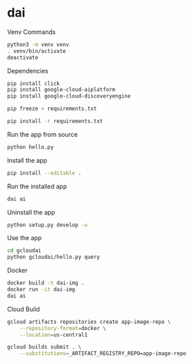# dai


Venv Commands

```sh
python3 -m venv venv
. venv/bin/activate
deactivate
```

Dependencies
```sh
pip install click
pip install google-cloud-aiplatform
pip install google-cloud-discoveryengine

pip freeze > requirements.txt

pip install -r requirements.txt
```

Run the app from source
```sh
python hello.py
```

Install the app
```sh
pip install --editable .
```

Run the installed app
```sh
dai ai
```

Uninstall the app
```sh
python setup.py develop -u
```

Use the app
```sh
cd gcloudai
python gcloudai/hello.py query
```

Docker

```sh
docker build -t dai-img .
docker run -it dai-img
dai ai
```

Cloud Build
```sh
gcloud artifacts repositories create app-image-repo \
    --repository-format=docker \
    --location=us-central1

gcloud builds submit . \
    --substitutions=_ARTIFACT_REGISTRY_REPO=app-image-repo

```